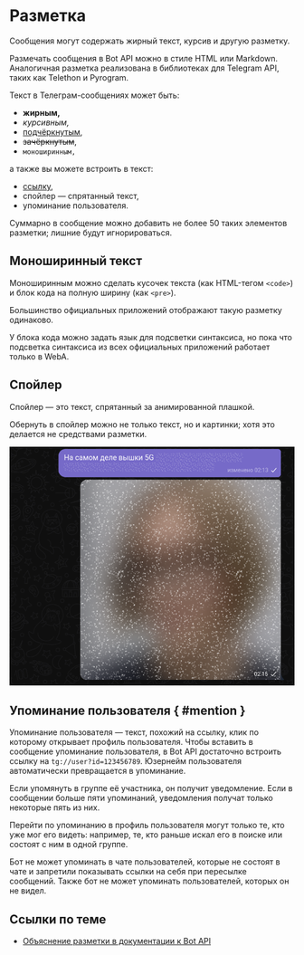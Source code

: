 # Разметка

Сообщения могут содержать жирный текст, курсив и другую разметку.

Размечать сообщения в Bot API можно в стиле HTML или Markdown.
Аналогичная разметка реализована в библиотеках для Telegram API, таких как Telethon и Pyrogram.

Текст в Телеграм-сообщениях может быть:

- **жирным,**
- _курсивным,_
- <u>подчёркнутым</u>,
- <del>зачёркнутым</del>,
- `моноширинным,`

а также вы можете встроить в текст:

- [ссылку](#),
- спойлер — спрятанный текст,
- упоминание пользователя.

Суммарно в сообщение можно добавить не более 50 таких элементов разметки; лишние будут игнорироваться.

## Моноширинный текст

Моноширинным можно сделать кусочек текста (как HTML-тегом `<code>`) и блок кода на полную ширину (как `<pre>`).

Большинство официальных приложений отображают такую разметку одинаково.

У блока кода можно задать язык для подсветки синтаксиса, но пока что подсветка синтаксиса из всех официальных приложений
работает только в WebA.

## Спойлер

Спойлер — это текст, спрятанный за анимированной плашкой.

Обернуть в спойлер можно не только текст, но и картинки; хотя это делается не средствами разметки.

![текст и картинка за спойлерами](../../public/pictures/ru/spoiler.png)

## Упоминание пользователя { #mention }

Упоминание пользователя — текст, похожий на ссылку, клик по которому открывает профиль пользователя.
Чтобы вставить в сообщение упоминание пользователя, в Bot API достаточно встроить ссылку на `tg://user?id=123456789`.
Юзернейм пользователя автоматически превращается в упоминание.

Если упомянуть в группе её участника, он получит уведомление. Если в сообщении больше пяти упоминаний, уведомления
получат только некоторые пять из них.

Перейти по упоминанию в профиль пользователя могут только те, кто уже мог его видеть: например, те, кто раньше искал его
в поиске или состоят с ним в одной группе.

Бот не может упоминать в чате пользователей, которые не состоят в чате и запретили показывать ссылки на себя при
пересылке сообщений. Также бот не может упоминать пользователей, которых он не видел.

## Ссылки по теме

- [Объяснение разметки в документации к Bot API](https://core.telegram.org/bots/api#formatting-options)
